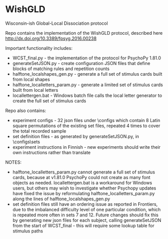 # WishGLD
Wisconsin-ish Global-Local Dissociation protocol

Repo contains the implementation of the WishGLD protocol, described here http://dx.doi.org/10.3389/fpsyg.2016.00238

Important functionality includes:
 * WCST_final.py - the implementation of the protocol for PsychoPy 1.81.0
 * generateSetJSON.py - create configuration JSON files that define blocks of matching rules and repetition counts
 * halftone_localshapes_gen.py - generate a full set of stimulus cards built from local shapes
 * halftone_localletters_param.py - generate a limited set of stimulus cards built from local letters
 * locallettergen.bat - Windows batch file calls the local letter generator to create the full set of stimulus cards
 
Repo also contains:
 * experiment configs - 32 json files under \configs which contain 8 Latin square permutations of the existing set files, repeated 4 times to cover the total recorded sample
 * set definition files - as generated by generateSetJSON.py, in \configs\sets
 * experiment instructions in Finnish - new experiments should write their own instructions rather than translate

NOTES:
 * halftone_localletters_param.py cannot generate a full set of stimulus cards, because at v1.81.0 PsychoPy could not create as many font objects as needed. locallettergen.bat is a workaround for Windows users, but others may wish to investigate whether Psychopy updates have fixed the issue by reformulating halftone_localletters_param.py along the lines of halftone_localshapes_gen.py
 * set definition files still have an ordering issue as reported in Frontiers, due to the imbalanced difficulty level of one particular condition, which is repeated more often in sets 7 and 12. Future changes should fix this by generating new json files for each subject, calling generateSetJSON from the start of WCST_final - this will require some lookup table for stimulus paths
